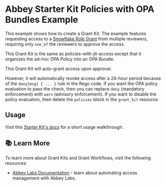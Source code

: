 # Abbey Starter Kit Policies with OPA Bundles Example

This example shows how to create a Grant Kit.
The example features requesting access to a [Snowflake Role Grant](https://registry.terraform.io/providers/Snowflake-Labs/snowflake/latest/docs/resources/role_grants)
from multiple reviewers, requiring only `one_of` the reviewers to approve the access.

This Grant Kit is the same as policies-with-jit-access except that it organizes
the ad-hoc OPA Policy into an OPA Bundle.

This Grant Kit will auto-grant access upon approval.

However, it will automatically revoke access after a 24-hour period because
of the `deny[msg] { ... }` rule in the Rego code. If you want the OPA policy evaluation to pass the check,
then you can replace `deny` (mandatory enforcement) with `warn` (advisory enforcement).
If you want to disable the policy evaluation, then delete the `policies` block in the `grant_kit` resource.

## Usage

Visit this [Starter Kit's docs](https://docs.abbey.so/tutorials/open-policy-agent-opa-policies/policies-with-opa-bundles) for a short usage walkthrough.

## :books: Learn More

To learn more about Grant Kits and Grant Workflows, visit the following resources:

- [Abbey Labs Documentation](https://docs.abbey.so) - learn about automating access management with Abbey Labs.
